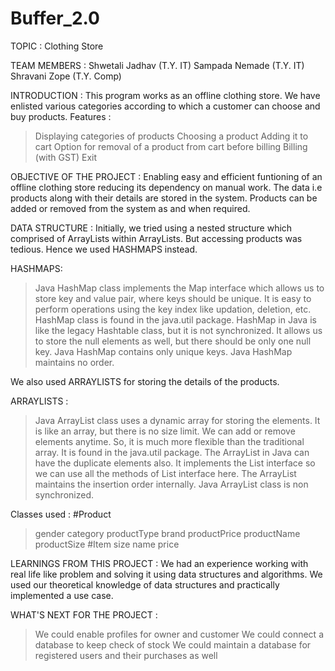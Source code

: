 # Buffer_2.0

TOPIC : Clothing Store



TEAM MEMBERS : 
  Shwetali Jadhav (T.Y. IT)
  Sampada Nemade (T.Y. IT)
  Shravani Zope (T.Y. Comp)



INTRODUCTION : 
This program works as an offline clothing store. 
We have enlisted various categories according to which a 
customer can choose and buy products.
  Features :
  > Displaying categories of products
  > Choosing a product
  > Adding it to cart
  > Option for removal of a product from cart before billing
  > Billing (with GST)
  > Exit



OBJECTIVE OF THE PROJECT :
Enabling easy and efficient funtioning of an offline clothing 
store reducing its dependency on manual work. The data i.e products 
along with their details are stored in the system. 
Products can be added or removed from the system as and when required.



DATA STRUCTURE :
Initially, we tried using a nested structure which comprised of 
ArrayLists within ArrayLists. But accessing products was tedious.
Hence we used HASHMAPS instead.

  HASHMAPS:
  > Java HashMap class implements the Map interface which 
    allows us to store key and value pair, where keys should 
    be unique. 
  > It is easy to perform operations using the key index like 
    updation, deletion, etc. HashMap class is found in the java.util 
    package.
  > HashMap in Java is like the legacy Hashtable class, but it is 
    not synchronized.
  > It allows us to store the null elements as well, but there 
    should be only one null key.
  > Java HashMap contains only unique keys.
  > Java HashMap maintains no order.

We also used ARRAYLISTS for storing the details of the products.

  ARRAYLISTS : 
  > Java ArrayList class uses a dynamic array for storing the 
    elements. 
  > It is like an array, but there is no size limit. We can add 
    or remove elements anytime.
  > So, it is much more flexible than the traditional array. It 
    is found in the java.util package.
  > The ArrayList in Java can have the duplicate elements also. 
    It implements the List interface so we can use all the methods 
    of List interface here.
  > The ArrayList maintains the insertion order internally.
  > Java ArrayList class is non synchronized.

Classes used :
  #Product
   > gender
   > category
   > productType
   > brand
   > productPrice
   > productName
   > productSize
  #Item
   > size
   > name
   > price



LEARNINGS FROM THIS PROJECT : 
We had an experience working with real life like problem and 
solving it using data structures and algorithms.
We used our theoretical knowledge of data structures and practically
implemented a use case.



WHAT'S NEXT FOR THE PROJECT : 
> We could enable profiles for owner and customer
> We could connect a database to keep check of stock
> We could maintain a database for registered users and their 
  purchases as well





